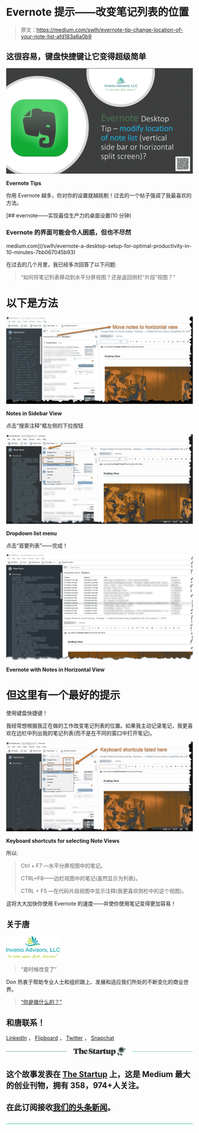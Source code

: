 # Evernote 提示——改变笔记列表的位置

> 原文：<https://medium.com/swlh/evernote-tip-change-location-of-your-note-list-afd183a6a0b9>

## 这很容易，键盘快捷键让它变得超级简单

![](img/514568f9ec678778644bc450d2383e52.png)

**Evernote Tips**

你用 Evernote 越多，你对你的设置就越挑剔！过去的一个帖子强调了我最喜欢的方法。

[](/swlh/evernote-a-desktop-setup-for-optimal-productivity-in-10-minutes-7bb067045b93) [## evernote——实现最佳生产力的桌面设置(10 分钟)

### Evernote 的界面可能会令人困惑，但也不尽然

medium.com](/swlh/evernote-a-desktop-setup-for-optimal-productivity-in-10-minutes-7bb067045b93) 

在过去的几个月里，我已经多次回答了以下问题:

> “如何将笔记列表移动到水平分屏视图？还是返回侧栏“片段”视图？”

# 以下是方法

![](img/9a634f232a9eb836f422f5f6e5390586.png)

**Notes in Sidebar View**

点击“搜索注释”框左侧的下拉按钮

![](img/dfb35a2ee0e2c7c0b2e4262fd14a9207.png)

**Dropdown list menu**

点击“首要列表”——完成！

![](img/5ed6b403b7f43d74787b1f9af049adef.png)

**Evernote with Notes in Horizontal View**

# **但这里有一个最好的提示**

使用键盘快捷键！

我经常想根据我正在做的工作改变笔记列表的位置。如果我主动记录笔记，我更喜欢在边栏中列出我的笔记列表(而不是在不同的窗口中打开笔记)。

![](img/152c88cd0d41a3721a7b24afc0aea3db.png)

**Keyboard shortcuts for selecting Note Views**

所以:

> Ctrl + F7 —水平分屏视图中的笔记。
> 
> CTRL+F8——边栏视图中的笔记(虽然显示为列表)。
> 
> CTRL + F5 —在代码片段视图中显示注释(我更喜欢侧栏中的这个视图)。

这将大大加快你使用 Evernote 的速度——并使你使用笔记变得更加容易！

## 关于唐

![](img/9fcfb09723823ad1590ff8e1a3f030cc.png)

> “是时候改变了”

Don 热衷于帮助专业人士和组织跟上、发展和适应我们所处的不断变化的商业世界。

> [“你是做什么的？”](http://bit.ly/2pQwFdi)

## 和唐联系！

[LinkedIn](https://www.linkedin.com/in/dontomoff) ， [Flipboard](https://flipboard.com/@dtomoff) ， [Twitter](https://twitter.com/@dtomoffcpa) ， [Snapchat](https://www.snapchat.com/add/dtomoff)

[![](img/308a8d84fb9b2fab43d66c117fcc4bb4.png)](https://medium.com/swlh)

## 这个故事发表在 [The Startup](https://medium.com/swlh) 上，这是 Medium 最大的创业刊物，拥有 358，974+人关注。

## 在此订阅接收[我们的头条新闻](http://growthsupply.com/the-startup-newsletter/)。

[![](img/b0164736ea17a63403e660de5dedf91a.png)](https://medium.com/swlh)